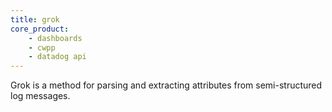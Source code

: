 ```yaml
---
title: grok
core_product:
    - dashboards
    - cwpp
    - datadog api
---
```

Grok is a method for parsing and extracting attributes from semi-structured log messages.